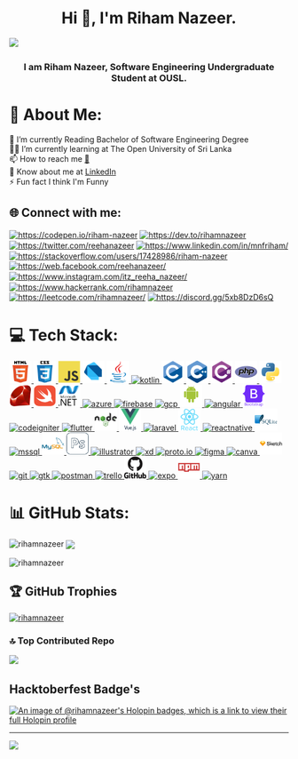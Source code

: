 <h1 align="center">Hi 👋, I'm Riham Nazeer.</h1>

<img src="https://github.com/vimalverma558/vimalverma558/blob/v2/img/hello.gif" width="20%">
<h3 align="center">I am Riham Nazeer, Software Engineering Undergraduate Student at OUSL.</h3>
 
# 💫 About Me:
 🔭 I’m currently Reading Bachelor of Software Engineering Degree<br>👨‍💻 I’m currently learning at The Open University of Sri Lanka<br>📫 How to reach me [📧](mailto:nazeerreeha@gmail.com)<br>📄 Know about me at [LinkedIn](https://www.linkedin.com/in/mnfriham/)<br>⚡ Fun fact I think I'm Funny

<!-- BLOG-POST-LIST:START --> <!-- BLOG-POST-LIST:END -->

## 🌐 Connect with me:
<p align="left">
<a href="https://codepen.io/https://codepen.io/riham-nazeer" target="blank"><img align="center" src="https://raw.githubusercontent.com/rahuldkjain/github-profile-readme-generator/master/src/images/icons/Social/codepen.svg" alt="https://codepen.io/riham-nazeer" height="30" width="40" /></a>
<a href="https://dev.to/https://dev.to/rihamnazeer" target="blank"><img align="center" src="https://raw.githubusercontent.com/rahuldkjain/github-profile-readme-generator/master/src/images/icons/Social/devto.svg" alt="https://dev.to/rihamnazeer" height="30" width="40" /></a>
<a href="https://twitter.com/https://twitter.com/reehanazeer" target="blank"><img align="center" src="https://raw.githubusercontent.com/rahuldkjain/github-profile-readme-generator/master/src/images/icons/Social/twitter.svg" alt="https://twitter.com/reehanazeer" height="30" width="40" /></a>
<a href="https://linkedin.com/in/https://www.linkedin.com/in/mnfriham/" target="blank"><img align="center" src="https://raw.githubusercontent.com/rahuldkjain/github-profile-readme-generator/master/src/images/icons/Social/linked-in-alt.svg" alt="https://www.linkedin.com/in/mnfriham/" height="30" width="40" /></a>
<a href="https://stackoverflow.com/users/https://stackoverflow.com/users/17428986/riham-nazeer" target="blank"><img align="center" src="https://raw.githubusercontent.com/rahuldkjain/github-profile-readme-generator/master/src/images/icons/Social/stack-overflow.svg" alt="https://stackoverflow.com/users/17428986/riham-nazeer" height="30" width="40" /></a>
<a href="https://fb.com/https://web.facebook.com/reehanazeer/" target="blank"><img align="center" src="https://raw.githubusercontent.com/rahuldkjain/github-profile-readme-generator/master/src/images/icons/Social/facebook.svg" alt="https://web.facebook.com/reehanazeer/" height="30" width="40" /></a>
<a href="https://instagram.com/https://www.instagram.com/itz_reeha_nazeer/" target="blank"><img align="center" src="https://raw.githubusercontent.com/rahuldkjain/github-profile-readme-generator/master/src/images/icons/Social/instagram.svg" alt="https://www.instagram.com/itz_reeha_nazeer/" height="30" width="40" /></a>
<a href="https://www.hackerrank.com/https://www.hackerrank.com/rihamnazeer" target="blank"><img align="center" src="https://raw.githubusercontent.com/rahuldkjain/github-profile-readme-generator/master/src/images/icons/Social/hackerrank.svg" alt="https://www.hackerrank.com/rihamnazeer" height="30" width="40" /></a>
<a href="https://www.leetcode.com/https://leetcode.com/rihamnazeer/" target="blank"><img align="center" src="https://raw.githubusercontent.com/rahuldkjain/github-profile-readme-generator/master/src/images/icons/Social/leet-code.svg" alt="https://leetcode.com/rihamnazeer/" height="30" width="40" /></a>
<a href="https://discord.gg/https://discord.gg/5xb8DzD6sQ" target="blank"><img align="center" src="https://raw.githubusercontent.com/rahuldkjain/github-profile-readme-generator/master/src/images/icons/Social/discord.svg" alt="https://discord.gg/5xb8DzD6sQ" height="30" width="40" /></a>
</p>

# 💻 Tech Stack:
<p align="left"> 
<a href="https://www.w3.org/html/" target="_blank" rel="noreferrer"> <img src="https://raw.githubusercontent.com/devicons/devicon/master/icons/html5/html5-original-wordmark.svg" alt="html5" width="40" height="40"/> </a> 
  <a href="https://www.w3schools.com/css/" target="_blank" rel="noreferrer"> <img src="https://raw.githubusercontent.com/devicons/devicon/master/icons/css3/css3-original-wordmark.svg" alt="css3" width="40" height="40"/> </a>
 <a href="https://developer.mozilla.org/en-US/docs/Web/JavaScript" target="_blank" rel="noreferrer"> <img src="https://raw.githubusercontent.com/devicons/devicon/master/icons/javascript/javascript-original.svg" alt="javascript" width="40" height="40"/> </a> 
  <a href="https://dart.dev/" target="_blank" rel="noreferrer"> <img src="https://raw.githubusercontent.com/Flutter-Social-Media-Clone/Flutter-Social-Media-Clone/main/icons/dart_icon.jpeg" alt="dart" width="40" height="40"/> </a>
 <a href="https://www.java.com" target="_blank" rel="noreferrer"> <img src="https://raw.githubusercontent.com/devicons/devicon/master/icons/java/java-original.svg" alt="java" width="40" height="40"/> </a> 
 <a href="https://kotlinlang.org" target="_blank" rel="noreferrer"> <img src="https://www.vectorlogo.zone/logos/kotlinlang/kotlinlang-icon.svg" alt="kotlin" width="40" height="40"/> </a> 
 <a href="https://www.cprogramming.com/" target="_blank" rel="noreferrer"> <img src="https://raw.githubusercontent.com/devicons/devicon/master/icons/c/c-original.svg" alt="c" width="40" height="40"/> </a>
  <a href="https://www.w3schools.com/cpp/" target="_blank" rel="noreferrer"> <img src="https://raw.githubusercontent.com/devicons/devicon/master/icons/cplusplus/cplusplus-original.svg" alt="cplusplus" width="40" height="40"/> </a>
 <a href="https://www.w3schools.com/cs/" target="_blank" rel="noreferrer"> <img src="https://raw.githubusercontent.com/devicons/devicon/master/icons/csharp/csharp-original.svg" alt="csharp" width="40" height="40"/> </a> 
 <a href="https://www.php.net" target="_blank" rel="noreferrer"> <img src="https://raw.githubusercontent.com/devicons/devicon/master/icons/php/php-original.svg" alt="php" width="40" height="40"/> </a>
 <a href="https://www.python.org" target="_blank" rel="noreferrer"> <img src="https://raw.githubusercontent.com/devicons/devicon/master/icons/python/python-original.svg" alt="python" width="40" height="40"/> </a>
  <a href="https://www.ruby-lang.org/en/" target="_blank" rel="noreferrer"> <img src="https://raw.githubusercontent.com/devicons/devicon/master/icons/ruby/ruby-original.svg" alt="ruby" width="40" height="40"/> </a>
 <a href="https://developer.apple.com/swift/" target="_blank" rel="noreferrer"> <img src="https://raw.githubusercontent.com/devicons/devicon/master/icons/swift/swift-original.svg" alt="swift" width="40" height="40"/> </a> 
 <a href="https://dotnet.microsoft.com/" target="_blank" rel="noreferrer"> <img src="https://raw.githubusercontent.com/devicons/devicon/master/icons/dot-net/dot-net-original-wordmark.svg" alt="dotnet" width="40" height="40"/> </a> 
  <a href="https://azure.microsoft.com/en-in/" target="_blank" rel="noreferrer"> <img src="https://www.vectorlogo.zone/logos/microsoft_azure/microsoft_azure-icon.svg" alt="azure" width="40" height="40"/> </a>
 <a href="https://firebase.google.com/" target="_blank" rel="noreferrer"> <img src="https://www.vectorlogo.zone/logos/firebase/firebase-icon.svg" alt="firebase" width="40" height="40"/> </a> 
 <a href="https://cloud.google.com" target="_blank" rel="noreferrer"> <img src="https://www.vectorlogo.zone/logos/google_cloud/google_cloud-icon.svg" alt="gcp" width="40" height="40"/> </a> 
 <a href="https://developer.android.com" target="_blank" rel="noreferrer"> <img src="https://raw.githubusercontent.com/devicons/devicon/master/icons/android/android-original-wordmark.svg" alt="android" width="40" height="40"/> </a> 
 <a href="https://angular.io" target="_blank" rel="noreferrer"> <img src="https://angular.io/assets/images/logos/angular/angular.svg" alt="angular" width="40" height="40"/> </a>
 <a href="https://getbootstrap.com" target="_blank" rel="noreferrer"> <img src="https://raw.githubusercontent.com/devicons/devicon/master/icons/bootstrap/bootstrap-plain-wordmark.svg" alt="bootstrap" width="40" height="40"/> </a> 
 <a href="https://codeigniter.com" target="_blank" rel="noreferrer"> <img src="https://cdn.worldvectorlogo.com/logos/codeigniter.svg" alt="codeigniter" width="40" height="40"/> </a>
 <a href="https://flutter.dev" target="_blank" rel="noreferrer"> <img src="https://www.vectorlogo.zone/logos/flutterio/flutterio-icon.svg" alt="flutter" width="40" height="40"/> </a> 
  <a href="https://nodejs.org" target="_blank" rel="noreferrer"> <img src="https://raw.githubusercontent.com/devicons/devicon/master/icons/nodejs/nodejs-original-wordmark.svg" alt="nodejs" width="40" height="40"/> </a> 
  <a href="https://vuejs.org/" target="_blank" rel="noreferrer"> <img src="https://raw.githubusercontent.com/devicons/devicon/master/icons/vuejs/vuejs-original-wordmark.svg" alt="vuejs" width="40" height="40"/>
   <a href="https://laravel.com/" target="_blank" rel="noreferrer"> <img src="https://upload.wikimedia.org/wikipedia/commons/thumb/9/9a/Laravel.svg/1200px-Laravel.svg.png" alt="laravel" width="40" height="40"/>
   <a href="https://reactjs.org/" target="_blank" rel="noreferrer"> <img src="https://raw.githubusercontent.com/devicons/devicon/master/icons/react/react-original-wordmark.svg" alt="react" width="40" height="40"/> </a>
 <a href="https://reactnative.dev/" target="_blank" rel="noreferrer"> <img src="https://reactnative.dev/img/header_logo.svg" alt="reactnative" width="40" height="40"/> </a> 
 <a href="https://www.sqlite.org/index.html" target="_blank" rel="noreferrer"> <img src="https://raw.githubusercontent.com/devicons/devicon/master/icons/sqlite/sqlite-original-wordmark.svg" alt="sqlite" width="40" height="40"/> </a>
 <a href="https://www.microsoft.com/en-us/sql-server" target="_blank" rel="noreferrer"> <img src="https://www.svgrepo.com/show/303229/microsoft-sql-server-logo.svg" alt="mssql" width="40" height="40"/> </a> 
 <a href="https://www.mysql.com/" target="_blank" rel="noreferrer"> <img src="https://raw.githubusercontent.com/devicons/devicon/master/icons/mysql/mysql-original-wordmark.svg" alt="mysql" width="40" height="40"/> </a>
<a href="https://www.photoshop.com/en" target="_blank" rel="noreferrer"> <img src="https://raw.githubusercontent.com/devicons/devicon/master/icons/photoshop/photoshop-line.svg" alt="photoshop" width="40" height="40"/> </a>
<a href="https://www.adobe.com/in/products/illustrator.html" target="_blank" rel="noreferrer"> <img src="https://www.vectorlogo.zone/logos/adobe_illustrator/adobe_illustrator-icon.svg" alt="illustrator" width="40" height="40"/> </a> 
  <a href="https://www.adobe.com/products/xd.html" target="_blank" rel="noreferrer"> <img src="https://cdn.worldvectorlogo.com/logos/adobe-xd.svg" alt="xd" width="40" height="40"/> </a>
   <a href="https://proto.io/" target="_blank" rel="noreferrer"> <img src="https://play-lh.googleusercontent.com/ryPKgSTP9PxBrwuzFXavImbx1rS7y0VVwFXxqsdodg_jEQ1BNwFXLUnKNjNC3bsg4C2w" alt="proto.io" width="40" height="40"/> </a>
<a href="https://www.figma.com/" target="_blank" rel="noreferrer"> <img src="https://www.vectorlogo.zone/logos/figma/figma-icon.svg" alt="figma" width="40" height="40"/> </a>
 <a href="https://canva.com/" target="_blank" rel="noreferrer"> <img src="https://encrypted-tbn1.gstatic.com/images?q=tbn:ANd9GcQnN19E18xtM23VtnQAxytEgzdujZ3XKCtnFrfzdXp-tBn1TKKJ" alt="canva" width="40" height="40"/> </a>
 <a href="https://www.sketch.com/" target="_blank" rel="noreferrer"> <img src="https://raw.githubusercontent.com/devicons/devicon/master/icons/sketch/sketch-original-wordmark.svg" alt="sketch" width="40" height="40"/> </a> 
 <a href="https://git-scm.com/" target="_blank" rel="noreferrer"> <img src="https://www.vectorlogo.zone/logos/git-scm/git-scm-icon.svg" alt="git" width="40" height="40"/> </a> 
 <a href="https://www.gtk.org/" target="_blank" rel="noreferrer"> <img src="https://upload.wikimedia.org/wikipedia/commons/7/71/GTK_logo.svg" alt="gtk" width="40" height="40"/> </a>
 <a href="https://postman.com" target="_blank" rel="noreferrer"> <img src="https://www.vectorlogo.zone/logos/getpostman/getpostman-icon.svg" alt="postman" width="40" height="40"/> </a>
  <a href="https://trello.com/" target="_blank" rel="noreferrer"> <img src="https://cdn.freebiesupply.com/logos/thumbs/2x/trello-logo.png" alt="trello" width="40" height="40"/> </a>
  <a href="https://github.com/" target="_blank" rel="noreferrer"> <img src="https://raw.githubusercontent.com/devicons/devicon/master/icons/github/github-original-wordmark.svg" alt="github" width="40" height="40"/> </a>
  <a href="https://expo.dev/" target="_blank" rel="noreferrer"> <img src="https://seeklogo.com/images/E/expo-go-app-logo-BBBE394CB8-seeklogo.com.png" alt="expo" width="40" height="40"/> </a>
  <a href="https://www.npmjs.com/" target="_blank" rel="noreferrer"> <img src="https://raw.githubusercontent.com/devicons/devicon/master/icons/npm/npm-original-wordmark.svg" alt="npm" width="40" height="40"/> </a> 
 <a href="https://yarnpkg.com/" target="_blank" rel="noreferrer"> <img src="https://pbs.twimg.com/profile_images/778422085639032832/44mC-kJ3_400x400.jpg" alt="yarn" width="40" height="40"/> </a> 



# 📊 GitHub Stats:

<p><img align="left" src="https://github-readme-stats.vercel.app/api/top-langs?username=fathi-riham-mn&theme=monokai&show_icons=true&locale=en&layout=compact" alt="rihamnazeer" /></p>

<p>&nbsp;<img align="center" src="https://github-readme-stats.vercel.app/api?username=fathi-riham-mn&theme=monokai&hide_border=false&include_all_commits=false&count_private=true" /></p>

<p><img align="center" src="https://github-readme-streak-stats.herokuapp.com/?user=fathi-riham-mn&theme=monokai&" alt="rihamnazeer" /></p>



## 🏆 GitHub Trophies
<p align="left"> <a href="https://github.com/ryo-ma/github-profile-trophy"><img src="https://github-profile-trophy.vercel.app/?username=fathi-riham-mn&theme=monokai" alt="rihamnazeer" /></a></p>


### 🔝 Top Contributed Repo
![](https://github-contributor-stats.vercel.app/api?username=fathi-riham-mn&limit=5&theme=monokai&combine_all_yearly_contributions=true)


## Hacktoberfest Badge's
[![An image of @rihamnazeer's Holopin badges, which is a link to view their full Holopin profile](https://holopin.me/rihamnazeer)](https://holopin.io/@rihamnazeer)

---
[![](https://visitcount.itsvg.in/api?id=fathi-riham-mn&icon=5&color=4)](https://visitcount.itsvg.in)









